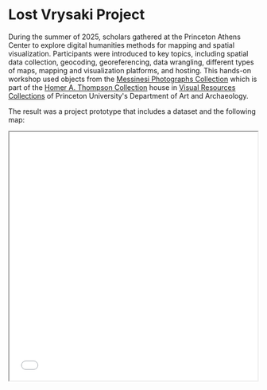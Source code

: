 # Lost Vrysaki Project

During the summer of 2025, scholars gathered at the Princeton Athens Center to explore digital humanities methods for mapping and spatial visualization. Participants were introduced to key topics, including spatial data collection, geocoding, georeferencing, data wrangling, different types of maps, mapping and visualization platforms, and hosting. This hands-on workshop used objects from the [Messinesi Photographs Collection](https://collections.visualresources.princeton.edu/Detail/collections/155) which is part of the [Homer A. Thompson Collection](https://collections.visualresources.princeton.edu/Detail/collections/58) house in [Visual Resources Collections](https://collections.visualresources.princeton.edu/) of Princeton University's Department of Art and Archaeology.
 
The result was a project prototype that includes a dataset and the following map:

<iframe src="vrysaki-map.html" height="500" width="500"></iframe>